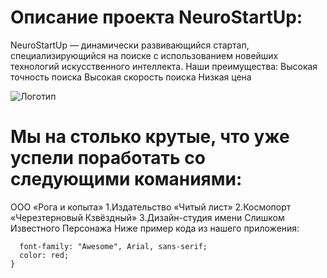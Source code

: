 # Описание проекта NeuroStartUp:

NeuroStartUp — динамически развивающийся стартап, специализирующийся на поиске с использованием новейших технологий искусственного интеллекта. Наши преимущества:
Высокая точность поиска
Высокая скорость поиска
Низкая цена

![Логотип](https://github.com/netology-ds-team/git-homeworks/blob/main/1_self/logo.png)

# Мы на столько крутые, что уже успели поработать со следующими команиями:

ООО «Рога и копыта»
1.Издательство «Читый лист»
2.Космопорт «Черезтерновый Кзвёздный»
3.Дизайн-студия имени Слишком Известного Персонажа
Ниже пример кода из нашего приложения:

```selector {
  font-family: "Awesome", Arial, sans-serif;
  color: red;
}